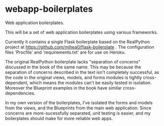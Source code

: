 webapp-boilerplates
===================

Web application boilerplates.

This will be a set of web application boilerplates using various frameworks.

Currently it contains a single Flask boilerplate based on the RealPython
project at https://github.com/mjhea0/flask-boilerplate . The configuration
files 'Procfile' and 'requirements.txt' are for use on Heroku.

The original RealPython boilerplate lacks "separation of concerns" discussed in
the book of the same name. This may be because the separation of concerns
described in the text isn't completely successful, as the code in the original
views, models, and forms modules is tightly cross-dependent, which means the
modules can't be easily tested in isolation. Moreover the Blueprint examples in
the book have similar cross-dependencies.

In my own version of the boilerplates, I've isolated the forms and models from
the views, and the Blueprints from the main web application. Since concerns are
more-sucessfully separated, unit testing is easier, and my boilerplates should
make for more reliable web apps.
